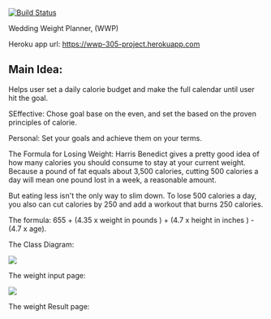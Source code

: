 [![Build Status](https://travis-ci.org/cpe305Spring17/spring2017-project-paihsu.svg?branch=master)](https://travis-ci.org/cpe305Spring17/spring2017-project-paihsu)

Wedding Weight Planner, (WWP)

Heroku app url: https://wwp-305-project.herokuapp.com

Main Idea:
---------------------------
Helps user set a daily calorie budget and make the full calendar until user hit the goal.

SEffective: Chose goal base on the even, and set the based on the proven principles of calorie.

Personal: Set your goals and achieve them on your terms.

The Formula for Losing Weight:  Harris Benedict gives a pretty good idea of how many calories you should consume to stay at your current weight. Because a pound of fat equals about 3,500 calories, cutting 500 calories a day will mean one pound lost in a week, a reasonable amount.

But eating less isn't the only way to slim down. To lose 500 calories a day, you also can cut calories by 250 and add a workout that burns 250 calories.

The formula: 655 + (4.35 x weight in pounds ) + (4.7 x height in inches ) - (4.7 x age).

The Class Diagram:

<img src="https://github.com/cpe305Spring17/spring2017-project-paihsu/blob/master/WWP_classDiagram.png" />

The weight input page:

<img src="https://github.com/cpe305Spring17/spring2017-project-paihsu/blob/master/Weight_Input.png" />

The weight Result page:

